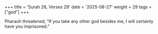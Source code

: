 +++
title = 'Surah 26, Verses 29'
date = '2025-08-27'
weight = 29
tags = ["god"]
+++

Pharaoh threatened, “If you take any other god besides me, I will certainly have you imprisoned.”